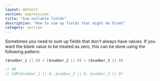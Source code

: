 ```yaml
---
layout: default
section: expressions
title: "Sum nullable fields"
description: "How to sum up fields that might be blank"
category: section
---
```


Sometimes you need to sum up fields that don't always have values. If you want the blank value to be treated as zero, this can be done using the following pattern:

```js
($number_1 || 0) + ($number_2 || 0) + ($number_3 || 0)

// OR
// SUM($number_1 || 0, $number_2 || 0, $number_3 || 0)
```
